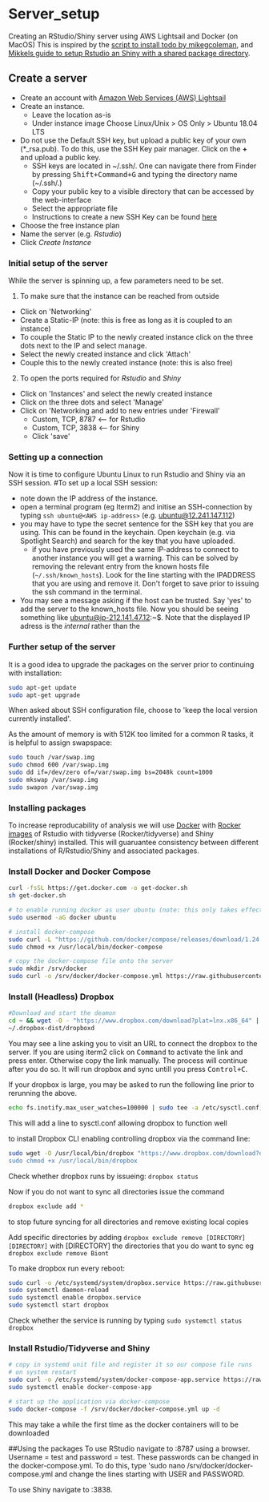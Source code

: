 # Server_setup
Creating an RStudio/Shiny server using AWS Lightsail and Docker (on MacOS)
This is inspired by the [script to install todo by mikegcoleman](https://github.com/mikegcoleman/todo/blob/master/lightsail-compose.sh), and [Mikkels guide to setup Rstudio an Shiny with a shared package directory](https://www.r-bloggers.com/setup-encrypted-rstudio-and-shiny-dashboard-solution-in-3-minutes/).

## Create a server
- Create an account with [Amazon Web Services (AWS) Lightsail](https://lightsail.aws.amazon.com)
- Create an instance. 
  - Leave the location as-is
  - Under instance image Choose Linux/Unix > OS Only > Ubuntu 18.04 LTS
- Do not use the Default SSH key, but upload a public key of your own (\*_rsa.pub). To do this, use the SSH Key pair manager. Click on the **+** and upload a public key.
  - SSH keys are located in ~/.ssh/. One can navigate there from Finder by pressing <kbd>Shift+Command+G</kbd> and typing the directory name (~/.ssh/.)
  - Copy your public key to a visible directory that can be accessed by the web-interface
  - Select the appropriate file 
  - Instructions to create a new SSH Key can be found [here](https://help.github.com/en/enterprise/2.16/user/articles/generating-a-new-ssh-key-and-adding-it-to-the-ssh-agent)
- Choose the free instance plan
- Name the server (e.g. *Rstudio*)
- Click *Create Instance*
  
### Initial setup of the server
While the server is spinning up, a few parameters need to be set. 
1) To make sure that the instance can be reached from outside
  - Click on 'Networking' 
  - Create a Static-IP (note: this is free as long as it is coupled to an instance)
  - To couple the Static IP to the newly created instance click on the three dots next to the IP and select manage.
  - Select the newly created instance and click 'Attach'
  - Couple this to the newly created instance (note: this is also free)
2) To open the ports required for *Rstudio* and *Shiny*
  - Click on 'Instances' and select the newly created instance
  - Click on the three dots and select 'Manage'
  - Click on 'Networking and add to new entries under 'Firewall'
    - Custom, TCP, 8787 <-- for Rstudio
    - Custom, TCP, 3838 <-- for Shiny
    - Click 'save'
    
### Setting up a connection
Now it is time to configure Ubuntu Linux to run Rstudio and Shiny via an SSH session.
#To set up a local SSH session:
  - note down the IP address of the instance.
  - open a terminal program (eg Iterm2) and initise an SSH-connection by typing `ssh ubuntu@<AWS ip-address>` (e.g. ubuntu@12.241.147.112)
  - you may have to type the secret sentence for the SSH key that you are using. This can be found in the keychain. Open keychain (e.g. via Spotlight Search) and search for the key that you have uploaded. 
    - if you have previously used the same IP-address to connect to another instance you will get a warning. This can be solved by removing the relevant entry from the known hosts file (`~/.ssh/known_hosts`). Look for the line starting with the IPADDRESS that you are using and remove it. Don't forget to save prior to issuing the ssh command in the terminal.
  - You may see a message asking if the host can be trusted. Say 'yes' to add the server to the known_hosts file.
Now you should be seeing something like ubuntu@ip-212.141.47.12:~$. Note that the displayed IP adress is the *internal* rather than the 

### Further setup of the server 
It is a good idea to upgrade the packages on the server prior to continuing with installation:
```bash
sudo apt-get update
sudo apt-get upgrade
```
When asked about SSH configuration file, choose to 'keep the local version currently installed'. 

As the amount of memory is with 512K too limited for a common R tasks, it is helpful to assign swapspace:
```bash
sudo touch /var/swap.img
sudo chmod 600 /var/swap.img
sudo dd if=/dev/zero of=/var/swap.img bs=2048k count=1000
sudo mkswap /var/swap.img
sudo swapon /var/swap.img
```

### Installing packages 

To increase reproducability of analysis we will use [Docker](https://www.docker.com/) with [Rocker images](https://www.rocker-project.org/images/) of Rstudio with tidyverse (Rocker/tidyverse) and Shiny (Rocker/shiny) installed. This will guaruantee consistency between different installations of R/Rstudio/Shiny and associated packages.


### Install Docker and Docker Compose
  ```bash
curl -fsSL https://get.docker.com -o get-docker.sh
sh get-docker.sh

# to enable running docker as user ubuntu (note: this only takes effect after logging out)
sudo usermod -aG docker ubuntu

# install docker-compose
sudo curl -L "https://github.com/docker/compose/releases/download/1.24.1/docker-compose-$(uname -s)-$(uname -m)" -o /usr/local/bin/docker-compose
sudo chmod +x /usr/local/bin/docker-compose

# copy the docker-compose file onto the server
sudo mkdir /srv/docker
sudo curl -o /srv/docker/docker-compose.yml https://raw.githubusercontent.com/jkeuskamp/Biont_server_setup/master/docker-compose.yml
```

### Install (Headless) Dropbox
```bash
#Download and start the deamon
cd ~ && wget -O - "https://www.dropbox.com/download?plat=lnx.x86_64" | tar xzf -
~/.dropbox-dist/dropboxd
```
You may see a line asking you to visit an URL to connect the dropbox to the server.
If you are using iterm2 click on <kbd>Command</kbd> to activate the link and press enter. Otherwise copy the link manually.
The process will continue after you do so. It will run dropbox and sync untill you press <kbd>Control+C</kbd>.

If your dropbox is large, you may be asked to run the following line prior to rerunning the above.
```bash
echo fs.inotify.max_user_watches=100000 | sudo tee -a /etc/sysctl.conf; sudo sysctl -p
```
This will add a line to sysctl.conf allowing dropbox to function well

to install Dropbox CLI enabling controlling dropbox via the command line:
```bash
sudo wget -O /usr/local/bin/dropbox "https://www.dropbox.com/download?dl=packages/dropbox.py
sudo chmod +x /usr/local/bin/dropbox
```
Check whether dropbox runs by issueing: `dropbox status`

Now if you do not want to sync all directories issue the command
```bash
dropbox exclude add *
```
to stop future syncing for all directories and remove existing local copies

Add specific directories by adding
`dropbox exclude remove [DIRECTORY] [DIRECTORY]`
with [DIRECTORY] the directories that you do want to sync eg
`dropbox exclude remove Biont`

To make dropbox run every reboot:
```bash
sudo curl -o /etc/systemd/system/dropbox.service https://raw.githubusercontent.com/jkeuskamp/Biont_server_setup/master/dropbox.service
sudo systemctl daemon-reload
sudo systemctl enable dropbox.service
sudo systemctl start dropbox
```
Check whether the service is running by typing
`sudo systemctl status dropbox`

### Install Rstudio/Tidyverse and Shiny
```bash
# copy in systemd unit file and register it so our compose file runs 
# on system restart
sudo curl -o /etc/systemd/system/docker-compose-app.service https://raw.githubusercontent.com/jkeuskamp/Biont_server_setup/master/docker-compose-app.service
sudo systemctl enable docker-compose-app

# start up the application via docker-compose
sudo docker-compose -f /srv/docker/docker-compose.yml up -d
```
This may take a while the first time as the docker containers will to be downloaded

##Using the packages
To use RStudio navigate to <AWS IP address>:8787 using a browser. Username = test and password = test. These passwords can be changed in the docker-compose.yml. To do this, type 'sudo nano /srv/docker/docker-compose.yml and change the lines starting with USER and PASSWORD.
  
To use Shiny navigate to <AWS IP address>:3838.
